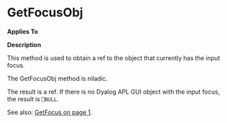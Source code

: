 




<h1 class="heading"><span class="name">GetFocusObj</span></h1>

**Applies To**


**Description**


This method is used to obtain a ref to the object that currently has the input focus.


The GetFocusObj method is niladic.


The result is a ref. If there is no Dyalog APL GUI object with the input focus, the result is `⎕NULL`.


See also: [GetFocus on page 1](../a-z/getfocus.md).



